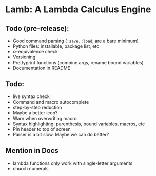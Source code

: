 # Lamb: A Lambda Calculus Engine


## Todo (pre-release):
 - Good command parsing (`:save`, `:load`, are a bare minimum)
 - Python files: installable, package list, etc
 - $\alpha$-equivalence check
 - Versioning
 - Prettyprint functions (combine args, rename bound variables)
 - Documentation in README

## Todo:
 - live syntax check
 - Command and macro autocomplete
 - step-by-step reduction
 - Maybe a better icon?
 - Warn when overwriting macro
 - Syntax highlighting: parenthesis, bound variables, macros, etc
 - Pin header to top of screen
 - Parser is a bit slow. Maybe we can do better?

## Mention in Docs
 - lambda functions only work with single-letter arguments
 - church numerals